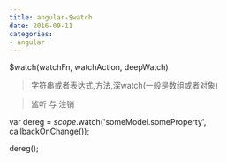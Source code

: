 ```yaml
---
title: angular-$watch
date: 2016-09-11
categories: 
- angular
---
```


$watch(watchFn, watchAction, deepWatch)

> 字符串或者表达式,方法,深watch(一般是数组或者对象)

> 监听 与 注销 

var dereg = $scope.$watch('someModel.someProperty', callbackOnChange());


dereg();
